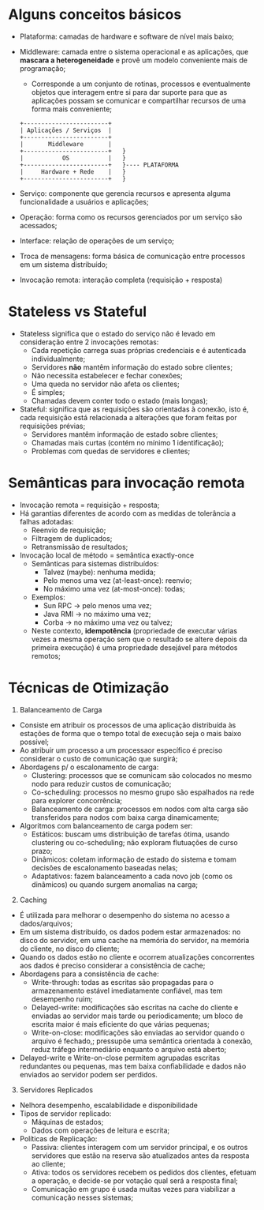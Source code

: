 # Alguns conceitos básicos

  - Plataforma: camadas de hardware e software de nível mais baixo;
  - Middleware: camada entre o sistema operacional e as aplicações, que **mascara a heterogeneidade** e provê um modelo conveniente mais de programação;
    - Corresponde a um conjunto de rotinas, processos e eventualmente objetos que interagem entre si para dar suporte para que as aplicações possam se comunicar e compartilhar recursos de uma forma mais conveniente;
    
    ```
    +------------------------+
    | Aplicações / Serviços  |
    +------------------------+
    |       Middleware       |
    +------------------------+   }
    |           OS           |   }
    +------------------------+   }---- PLATAFORMA
    |     Hardware + Rede    |   }
    +------------------------+   }
    ```
    
  - Serviço: componente que gerencia recursos e apresenta alguma funcionalidade a usuários e aplicações;
  - Operação: forma como os recursos gerenciados por um serviço são acessados;
  - Interface: relação de operações de um serviço;
  - Troca de mensagens: forma básica de comunicação entre processos em um sistema distribuído;
  - Invocação remota: interação completa (requisição + resposta)
  
# Stateless vs Stateful

  - Stateless significa que o estado do serviço não é levado em consideração entre 2 invocações remotas:
    - Cada repetição carrega suas próprias credenciais e é autenticada individualmente;
    - Servidores **não** mantêm informação do estado sobre clientes;
    - Não necessita estabelecer e fechar conexões;
    - Uma queda no servidor não afeta os clientes;
    - É simples;
    - Chamadas devem conter todo o estado (mais longas);
  - Stateful: significa que as requisições são orientadas à conexão, isto é, cada requisição está relacionada a alterações que foram feitas por requisições prévias;
    - Servidores mantêm informação de estado sobre clientes;
    - Chamadas mais curtas (contém no mínimo 1 identificação);
    - Problemas com quedas de servidores e clientes;

# Semânticas para invocação remota
  - Invocação remota = requisição + resposta;
  - Há garantias diferentes de acordo com as medidas de tolerância a falhas adotadas:
    - Reenvio de requisição;
    - Filtragem de duplicados;
    - Retransmissão de resultados;
  - Invocação local de método = semântica exactly-once
    - Semânticas para sistemas distribuídos:
      - Talvez (maybe): nenhuma medida;
      - Pelo menos uma vez (at-least-once): reenvio;
      - No máximo uma vez (at-most-once): todas;
    - Exemplos:
      - Sun RPC -> pelo menos uma vez;
      - Java RMI -> no máximo uma vez;
      - Corba -> no máximo uma vez ou talvez;
    - Neste contexto, **idempotência** (propriedade de executar várias vezes a mesma operação sem que o resultado se altere depois da primeira execução) é uma propriedade desejável para métodos remotos;

# Técnicas de Otimização

1. Balanceamento de Carga
  - Consiste em atribuir os processos de uma aplicação distribuída às estações de forma que o tempo total de execução seja o mais baixo possível;
  - Ao atribuir um processo a um processaor específico é preciso considerar o custo de comunicação que surgirá;
  - Abordagens p/ o escalonamento de carga:
    - Clustering: processos que se comunicam são colocados no mesmo nodo para reduzir custos de comunicação;
    - Co-scheduling: processos no mesmo grupo são espalhados na rede para explorer concorrência;
    - Balanceamento de carga: processos em nodos com alta carga são transferidos para nodos com baixa carga dinamicamente;
  - Algoritmos com balanceamento de carga podem ser:
    - Estáticos: buscam ums distribuição de tarefas ótima, usando clustering ou co-scheduling; não exploram flutuações de curso prazo;
    - Dinâmicos: coletam informação de estado do sistema e tomam decisões de escalonamento baseadas nelas;
    - Adaptativos: fazem balanceamento a cada novo job (como os dinâmicos) ou quando surgem anomalias na carga;
2. Caching
  - É utilizada para melhorar o desempenho do sistema no acesso a dados/arquivos;
  - Em um sistema distribuído, os dados podem estar armazenados: no disco do servidor, em uma cache na memória do servidor, na memória do cliente, no disco do cliente;
  - Quando os dados estão no cliente e ocorrem atualizações concorrentes aos dados é preciso considerar a consistência de cache;
  - Abordagens para a consistência de cache:
    - Write-through: todas as escritas são propagadas para o armazenamento estável imediatamente confiável, mas tem desempenho ruim;
    - Delayed-write: modificações são escritas na cache do cliente e enviadas ao servidor mais tarde ou periodicamente; um bloco de escrita maior é mais eficiente do que várias pequenas;
    - Write-on-close: modificações são enviadas ao servidor quando o arquivo é fechado,; pressupõe uma semântica orientada à conexão, reduz tráfego intermediário enquanto o arquivo está aberto;
  - Delayed-write e Write-on-close permitem agrupadas escritas redundantes ou pequenas, mas tem baixa confiabilidade e dados não enviados ao servidor podem ser perdidos.
3. Servidores Replicados
  - Nelhora desempenho, escalabilidade e disponibilidade
  - Tipos de servidor replicado:
    - Máquinas de estados;
    - Dados com operações de leitura e escrita;
  - Políticas de Replicação:
    - Passiva: clientes interagem com um servidor principal, e os outros servidores que estão na reserva são atualizados antes da resposta ao cliente;
    -  Ativa: todos os servidores recebem os pedidos dos clientes, efetuam a operação, e decide-se por votação qual será a resposta final;
    - Comunicação em grupo é usada muitas vezes para viabilizar a comunicação nesses sistemas;
